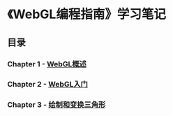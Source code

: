 # 《WebGL编程指南》学习笔记

## 目录
### Chapter 1 - [WebGL概述](./01/README.md)

### Chapter 2 - [WebGL入门](./02/README.md)

### Chapter 3 - [绘制和变换三角形](./03/README.md)

